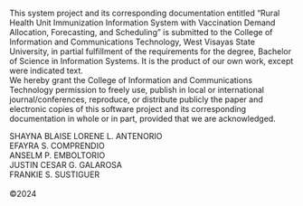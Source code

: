 This system project and its corresponding documentation entitled “Rural Health Unit Immunization Information System with Vaccination Demand Allocation, Forecasting, and Scheduling” is submitted to the College of Information and Communications Technology, West Visayas State University, in partial fulfillment of the requirements for the degree, Bachelor of Science in Information Systems. It is the product of our own work, except were indicated text.<br>
We hereby grant the College of Information and Communications Technology permission to freely use, publish in local or international journal/conferences, reproduce, or distribute publicly the paper and electronic copies of this software project and its corresponding documentation in whole or in part, provided that we are acknowledged.


SHAYNA BLAISE LORENE L. ANTENORIO<br>
EFAYRA S. COMPRENDIO<br>
ANSELM P. EMBOLTORIO<br>
JUSTIN CESAR G. GALAROSA<br>
FRANKIE S. SUSTIGUER<br>
<br>
&copy;2024
